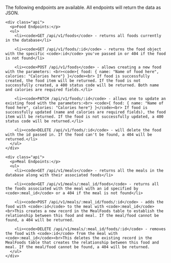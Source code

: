 <html>
  <head>
  </head>

  <body>
    <p>The following endpoints are available. All endpoints will return the data as JSON.</p>

    <div class="api">
      <p>Food Endpoints:</p>
      <ul>
        <li><code>GET /api/v1/foods</code> - returns all foods currently in the database</li>

        <li><code>GET /api/v1/foods/:id</code> - returns the food object with the specific <code>:id</code> you've passed in or 404 if the food is not found</li>

        <li><code>POST /api/v1/foods</code> - allows creating a new food with the parameters: <br><code>{ food: { name: "Name of food here", calories: "Calories here"} }</code><br> If food is successfully created, the food item will be returned. If the food is not successfully created, a 400 status code will be returned. Both name and calories are required fields.</li>

        <li><code>PATCH /api/v1/foods/:id</code> - allows one to update an existing food with the parameters:<br> <code>{ food: { name: "Name of food here", calories: "Calories here"} }</code><br> If food is successfully updated (name and calories are required fields), the food item will be returned. If the food is not successfully updated, a 400 status code will be returned.</li>

        <li><code>DELETE /api/v1/foods/:id</code> - will delete the food with the id passed in. If the food can't be found, a 404 will be returned.</li>
      </ul>
    </div>

    <div class="api">
      <p>Meal Endpoints:</p>
      <ul>
        <li><code>GET /api/v1/meals</code> - returns all the meals in the database along with their associated foods</li>

        <li><code>GET /api/v1/meals/:meal_id/foods</code> - returns all the foods associated with the meal with an id specified by <code>:meal_id</code> or a 404 if the meal is not found</li>

        <li><code>POST /api/v1/meals/:meal_id/foods/:id</code> - adds the food with <code>:id</code> to the meal with <code>:meal_id</code><br>This creates a new record in the MealFoods table to establish the relationship between this food and meal. If the meal/food cannot be found, a 404 will be returned.

        <li><code>DELETE /api/v1/meals/:meal_id/foods/:id</code> - removes the food with <code>:id</code> from the meal with <code>:meal_id</code><br>This deletes the existing record in the MealFoods table that creates the relationship between this food and meal. If the meal/food cannot be found, a 404 will be returned.
      </ul>
    </div>
  </div>
</div>

  </body>
</html>
